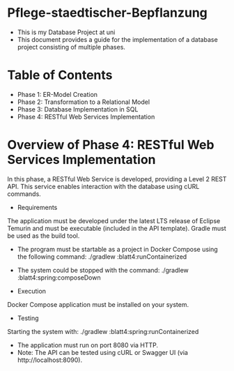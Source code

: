 # Pflege-staedtischer-Bepflanzung
- This is my Database Project at uni
- This document provides a guide for the implementation of a database project consisting of multiple phases.

# Table of Contents
- Phase 1: ER-Model Creation
- Phase 2: Transformation to a Relational Model
- Phase 3: Database Implementation in SQL
- Phase 4: RESTful Web Services Implementation


# Overview of Phase 4: RESTful Web Services Implementation
In this phase, a RESTful Web Service is developed, providing a Level 2 REST API. This service enables interaction with the database using cURL commands.

- Requirements

The application must be developed under the latest LTS release of Eclipse Temurin and must be executable (included in the API template).
Gradle must be used as the build tool.

- The program must be startable as a project in Docker Compose using the following command: ./gradlew :blatt4:runContainerized

- The system could be stopped with the command: ./gradlew :blatt4:spring:composeDown

- Execution
  
Docker Compose application must be installed on your system.

- Testing
  
Starting the system with: ./gradlew :blatt4:spring:runContainerized

- The application must run on port 8080 via HTTP.
- Note: The API can be tested using cURL or Swagger UI (via http://localhost:8090).







